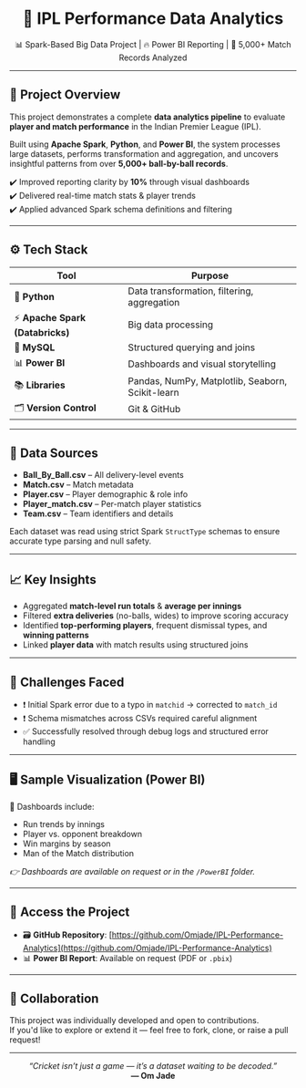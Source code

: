 <h1 align="center">🏏 IPL Performance Data Analytics</h1>
<p align="center">
  📊 Spark-Based Big Data Project | 🔥 Power BI Reporting | 📁 5,000+ Match Records Analyzed
</p>

---

## 📌 Project Overview

This project demonstrates a complete **data analytics pipeline** to evaluate **player and match performance** in the Indian Premier League (IPL).

Built using **Apache Spark**, **Python**, and **Power BI**, the system processes large datasets, performs transformation and aggregation, and uncovers insightful patterns from over **5,000+ ball-by-ball records**.

✔️ Improved reporting clarity by **10%** through visual dashboards  
✔️ Delivered real-time match stats & player trends  
✔️ Applied advanced Spark schema definitions and filtering

---

## ⚙️ Tech Stack

| Tool | Purpose |
|------|---------|
| 🐍 **Python** | Data transformation, filtering, aggregation |
| ⚡ **Apache Spark (Databricks)** | Big data processing |
| 💾 **MySQL** | Structured querying and joins |
| 📊 **Power BI** | Dashboards and visual storytelling |
| 📚 **Libraries** | Pandas, NumPy, Matplotlib, Seaborn, Scikit-learn |
| 🗂️ **Version Control** | Git & GitHub |

---

## 📂 Data Sources

- **Ball_By_Ball.csv** – All delivery-level events  
- **Match.csv** – Match metadata  
- **Player.csv** – Player demographic & role info  
- **Player_match.csv** – Per-match player statistics  
- **Team.csv** – Team identifiers and details

Each dataset was read using strict Spark `StructType` schemas to ensure accurate type parsing and null safety.

---

## 📈 Key Insights

- Aggregated **match-level run totals** & **average per innings**
- Filtered **extra deliveries** (no-balls, wides) to improve scoring accuracy
- Identified **top-performing players**, frequent dismissal types, and **winning patterns**
- Linked **player data** with match results using structured joins

---

## 🧠 Challenges Faced

- ❗ Initial Spark error due to a typo in `matchid` → corrected to `match_id`
- ❗ Schema mismatches across CSVs required careful alignment
- ✅ Successfully resolved through debug logs and structured error handling

---

## 🖥️ Sample Visualization (Power BI)

📌 Dashboards include:
- Run trends by innings  
- Player vs. opponent breakdown  
- Win margins by season  
- Man of the Match distribution

_👉 Dashboards are available on request or in the `/PowerBI` folder._

---

## 🔗 Access the Project

- 🗃️ **GitHub Repository**: [https://github.com/Omjade/IPL-Performance-Analytics](https://github.com/Omjade/IPL-Performance-Analytics)  
- 📊 **Power BI Report**: Available on request (PDF or `.pbix`)

---

## 🤝 Collaboration

This project was individually developed and open to contributions.  
If you'd like to explore or extend it — feel free to fork, clone, or raise a pull request!

---

<p align="center">
  <em>“Cricket isn’t just a game — it’s a dataset waiting to be decoded.”</em><br>
  <strong>— Om Jade</strong>
</p>
